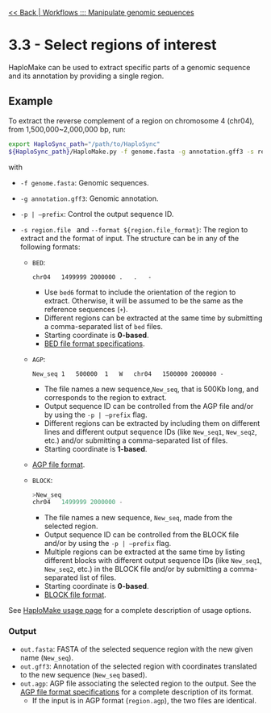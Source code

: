 [<< Back | Workflows ::: Manipulate genomic sequences](edit_sequences.md)

# 3.3 - Select regions of interest

HaploMake can be used to extract specific parts of a genomic sequence and its annotation by providing a single region. 

## Example

To extract the reverse complement of a region on chromosome 4 (chr04), from 1,500,000~2,000,000 bp, run:

```bash
export HaploSync_path="/path/to/HaploSync"
${HaploSync_path}/HaploMake.py -f genome.fasta -g annotation.gff3 -s region.file --format ${region.file_format} --skipoverlap
```

with 

* `-f genome.fasta`: Genomic sequences.
* `-g annotation.gff3`: Genomic annotation.
* `-p | —prefix`: Control the output sequence ID.
* `-s region.file ` and `--format ${region.file_format}`: The region to extract and the format of input. The structure can be in any of the following formats: 

    * `BED`:
        ```
        chr04	1499999	2000000	.	.	-
        ```
      * Use `bed6` format to include the orientation of the region to extract. Otherwise, it will be assumed to be the same as the reference sequences (`+`).
      * Different regions can be extracted at the same time by submitting a comma-separated list of `bed` files.
      * Starting coordinate is **0-based**.
      * [BED file format specifications](https://m.ensembl.org/info/website/upload/bed.html).
      
    * `AGP`:
      
        ```
        New_seq	1	500000	1	W	chr04	1500000	2000000	-
      ```
      * The file names a new sequence,`New_seq`, that is 500Kb long, and corresponds to the region to extract.
      * Output sequence ID can be controlled from the AGP file and/or by using the `-p | —prefix` flag.
      * Different regions can be extracted by including them on different lines and different output sequence IDs (like `New_seq1`, `New_seq2`, etc.) and/or submitting a comma-separated list of files.
      * Starting coordinate is **1-based**.
    * [AGP file format](https://www.ncbi.nlm.nih.gov/assembly/agp/AGP_Specification/).
      
    * `BLOCK`:
        ```a
        >New_seq
        chr04	1499999	2000000	-
        ```
      * The file names a new sequence, `New_seq`, made from the selected region.
      * Output sequence ID can be controlled from the BLOCK file and/or by using the `-p | —prefix` flag.
      * Multiple regions can be extracted at the same time by listing different blocks with different output sequence IDs (like `New_seq1`, `New_seq2`, etc.) in the BLOCK file and/or by submitting a comma-separated list of files.
      * Starting coordinate is **0-based**.
      * [BLOCK file format](../block_format.md).

See [HaploMake usage page](../Usage/HaploMake_usage.md) for a complete description of usage options.

### Output

* `out.fasta`: FASTA of the selected sequence region with the new given name (`New_seq`).
* `out.gff3`: Annotation of the selected region with coordinates translated to the new sequence (`New_seq` based).
* `out.agp`: AGP file associating the selected region to the output. See the [AGP file format specifications](https://www.ncbi.nlm.nih.gov/assembly/agp/AGP_Specification/) for a complete description of its format.
  * If the input is in AGP format (`region.agp`), the two files are identical.
